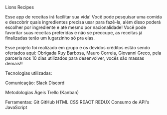 Lions Recipes

Esse app de receitas irá facilitar sua vida! Você pode pesquisar uma comida e descobrir quais ingredientes precisa usar para fazê-la, além disso poderá escolher por ingrediente e até mesmo por nacionalidade! Você pode favoritar suas receitas preferidas e não se preocupe, as receitas já finalizadas terão um lugarzinho só pra elas.

Esse projeto foi realizado em grupo e os devidos créditos estão sendo ofertados aqui: Obrigada Ruy Barbosa, Mauro Correia, Giovanni Greco, pela parceria nos 10 dias utilizados para desenvolver, vocês são massas demais!!

Tecnologias utilizadas: 

Comunicação:
Slack
Discord

Metodologias Ágeis
Trello (Kanban)

Ferramentas:
Git
GitHub
HTML
CSS
REACT
REDUX
Consumo de API's
JavaScript


